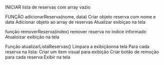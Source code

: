 INICIAR lista de reservas com array vazio


FUNÇÃO adicionarReserva(nome, data)
 Criar objeto reserva com nome e data
 Adicionar objeto ao array de reservas
 Atualizar exibiçao na tela

 função removerReserva(index)
  remover reserva no indice informado
  Atualoizar exibição na tela

  Função atualizarListaReservas()
   Limpara a exibiçãonna tela
   Para cada reserva na lista:
     Criar um item visual para exibição
     Criar botão de remoção para cada reserva
     Exibir na tela